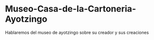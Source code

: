# Museo-Casa-de-la-Cartoneria-Ayotzingo
Hablaremos del museo de ayotzingo sobre su creador y sus creaciones 
